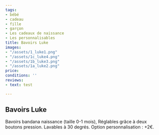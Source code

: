 ```yaml
---
tags:
- bébé
- cadeau
- fille
- garçon
- Les cadeaux de naissance
- Les personnalisables
title: Bavoirs Luke
images:
- "/assets/1_luke1.png"
- "/assets/1c_luke4.png"
- "/assets/1b_luke3.png"
- "/assets/1a_luke2.png"
price: 
conditions: ''
reviews:
- text: test

---
```

## Bavoirs Luke

Bavoirs bandana naissance (taille 0-1 mois), Réglables grâce à deux boutons pression. Lavables à 30 degrés. Option personnalisation : +2€.